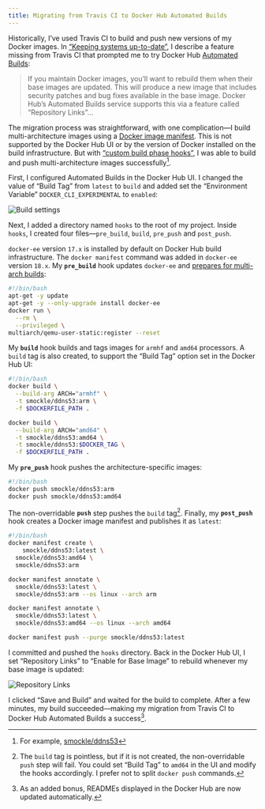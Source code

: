 ```yaml
---
title: Migrating from Travis CI to Docker Hub Automated Builds
---
```


Historically, I’ve used Travis CI to build and push new versions of my Docker images. In [“Keeping systems up-to-date”][1], I describe a feature missing from Travis CI that prompted me to try Docker Hub [Automated Builds][2]:

> If you maintain Docker images, you’ll want to rebuild them when their base images are updated. This will produce a new image that includes security patches and bug fixes available in the base image. Docker Hub’s Automated Builds service supports this via a feature called “Repository Links”…

The migration process was straightforward, with one complication—I build multi-architecture images using a [Docker image manifest][3]. This is not supported by the Docker Hub UI or by the version of Docker installed on the build infrastructure. But with [“custom build phase hooks”][4], I was able to build and push multi-architecture images successfully[^1].

First, I configured Automated Builds in the Docker Hub UI. I changed the value of “Build Tag” from `latest` to `build` and added set the “Environment Variable” `DOCKER_CLI_EXPERIMENTAL` to `enabled`:

![Build settings](/2019-04-22-migrating-from-travis-ci-to-docker-hub-automated-builds/build-settings.png)

Next, I added a directory named `hooks` to the root of my project. Inside `hooks`, I created four files—`pre_build`, `build`, `pre_push` and `post_push`.

`docker-ee` version `17.x` is installed by default on Docker Hub build infrastructure. The `docker manifest` command was added in `docker-ee` version `18.x`. My **`pre_build`** hook updates `docker-ee` and [prepares for multi-arch builds][5]:

```Bash
#!/bin/bash
apt-get -y update
apt-get -y --only-upgrade install docker-ee
docker run \
  --rm \
  --privileged \
multiarch/qemu-user-static:register --reset
```

My **`build`** hook builds and tags images for `armhf` and `amd64` processors. A `build` tag is also created, to support the “Build Tag” option set in the Docker Hub UI:

```Bash
#!/bin/bash
docker build \
  --build-arg ARCH="armhf" \
  -t smockle/ddns53:arm \
  -f $DOCKERFILE_PATH .

docker build \
  --build-arg ARCH="amd64" \
  -t smockle/ddns53:amd64 \
  -t smockle/ddns53:$DOCKER_TAG \
  -f $DOCKERFILE_PATH .
```

My **`pre_push`** hook pushes the architecture-specific images:

```Bash
#!/bin/bash
docker push smockle/ddns53:arm
docker push smockle/ddns53:amd64
```

The non-overridable **`push`** step pushes the `build` tag[^2]. Finally, my **`post_push`** hook creates a Docker image manifest and publishes it as `latest`:

```Bash
#!/bin/bash
docker manifest create \
	smockle/ddns53:latest \
  smockle/ddns53:amd64 \
  smockle/ddns53:arm

docker manifest annotate \
  smockle/ddns53:latest \
  smockle/ddns53:arm --os linux --arch arm

docker manifest annotate \
  smockle/ddns53:latest \
  smockle/ddns53:amd64 --os linux --arch amd64

docker manifest push --purge smockle/ddns53:latest
```

I committed and pushed the `hooks` directory. Back in the Docker Hub UI, I set “Repository Links” to “Enable for Base Image” to rebuild whenever my base image is updated:

![Repository Links](/2019-04-22-migrating-from-travis-ci-to-docker-hub-automated-builds/repository-links.png)

I clicked “Save and Build” and waited for the build to complete. After a few minutes, my build succeeded—making my migration from Travis CI to Docker Hub Automated Builds a success[^3].

[^1]: For example, [smockle/ddns53][6]

[^2]: The `build` tag is pointless, but if it is not created, the non-overridable `push` step will fail. You could set “Build Tag” to `amd64` in the UI and modify the hooks accordingly. I prefer not to split `docker push` commands.

[^3]: As an added bonus, READMEs displayed in the Docker Hub are now updated automatically.

[1]:	/blog/2019/04/21/keeping-systems-up-to-date/
[2]:	https://docs.docker.com/docker-hub/builds/
[3]:	https://docs.docker.com/engine/reference/commandline/manifest/
[4]:	https://docs.docker.com/docker-hub/builds/advanced/#custom-build-phase-hooks
[5]:	https://hub.docker.com/r/multiarch/qemu-user-static/#binfmt_misc-register
[6]:	https://cloud.docker.com/u/smockle/repository/docker/smockle/ddns53